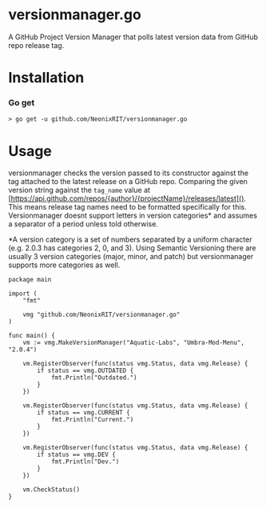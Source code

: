# versionmanager.go
A GitHub Project Version Manager that polls latest version data from GitHub repo release tag.

# Installation
### Go get
`> go get -u github.com/NeonixRIT/versionmanager.go`

# Usage
versionmanager checks the version passed to its constructor against the tag attached to the latest release on a GitHub repo. Comparing the given version string against the `tag_name` value at [https://api.github.com/repos/{author}/{projectName}/releases/latest](). This means release tag names need to be formatted specifically for this. Versionmanager doesnt support letters in version categories* and assumes a separator of a period unless told otherwise.

*A version category is a set of numbers separated by a uniform character (e.g. 2.0.3 has categories 2, 0, and 3). Using Semantic Versioning there are usually 3 version categories (major, minor, and patch) but versionmanager supports more categories as well. 
```
package main

import (
	"fmt"

	vmg "github.com/NeonixRIT/versionmanager.go"
)

func main() {
	vm := vmg.MakeVersionManager("Aquatic-Labs", "Umbra-Mod-Menu", "2.0.4")

	vm.RegisterObserver(func(status vmg.Status, data vmg.Release) {
		if status == vmg.OUTDATED {
			fmt.Println("Outdated.")
		}
	})

	vm.RegisterObserver(func(status vmg.Status, data vmg.Release) {
		if status == vmg.CURRENT {
			fmt.Println("Current.")
		}
	})

	vm.RegisterObserver(func(status vmg.Status, data vmg.Release) {
		if status == vmg.DEV {
			fmt.Println("Dev.")
		}
	})

	vm.CheckStatus()
}

``` 